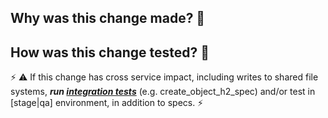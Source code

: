 ## Why was this change made? 🤔



## How was this change tested? 🤨

⚡ ⚠ If this change has cross service impact, including writes to shared file systems, ***run [integration tests](https://github.com/sul-dlss/infrastructure-integration-test)*** (e.g. create_object_h2_spec) and/or test in [stage|qa] environment, in addition to specs. ⚡



